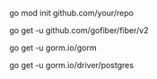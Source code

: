 
go mod init github.com/your/repo

go get -u github.com/gofiber/fiber/v2

go get -u gorm.io/gorm

go get -u gorm.io/driver/postgres